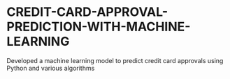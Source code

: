 # CREDIT-CARD-APPROVAL-PREDICTION-WITH-MACHINE-LEARNING
Developed a machine learning model to predict credit card approvals using Python and various algorithms
